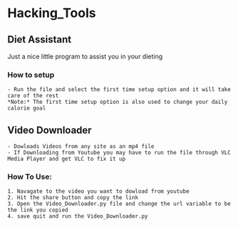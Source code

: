 # Hacking_Tools

## Diet Assistant
Just a nice little program to assist you in your dieting

### How to setup
    - Run the file and select the first time setup option and it will take care of the rest
    *Note:* The first time setup option is also used to change your daily calorie goal

## Video Downloader
    - Dowloads Videos from any site as an mp4 file
    - If Downloading from Youtube you may have to run the file through VLC Media Player and get VLC to fix it up
### How To Use:
    1. Navagate to the video you want to dowload from youtube
    2. Hit the share button and copy the link
    3. Open the Video_Downloader.py file and change the url variable to be the link you copied
    4. save quit and run the Video_Downloader.py
